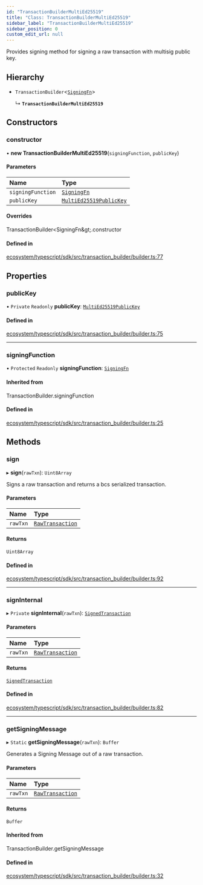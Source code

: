 ```yaml
---
id: "TransactionBuilderMultiEd25519"
title: "Class: TransactionBuilderMultiEd25519"
sidebar_label: "TransactionBuilderMultiEd25519"
sidebar_position: 0
custom_edit_url: null
---
```


Provides signing method for signing a raw transaction with multisig public key.

## Hierarchy

- `TransactionBuilder`<[`SigningFn`](../modules.md#signingfn)\>

  ↳ **`TransactionBuilderMultiEd25519`**

## Constructors

### constructor

• **new TransactionBuilderMultiEd25519**(`signingFunction`, `publicKey`)

#### Parameters

| Name | Type |
| :------ | :------ |
| `signingFunction` | [`SigningFn`](../modules.md#signingfn) |
| `publicKey` | [`MultiEd25519PublicKey`](TxnBuilderTypes.MultiEd25519PublicKey.md) |

#### Overrides

TransactionBuilder&lt;SigningFn\&gt;.constructor

#### Defined in

[ecosystem/typescript/sdk/src/transaction_builder/builder.ts:77](https://github.com/aptos-labs/aptos-core/blob/fb73eb358/ecosystem/typescript/sdk/src/transaction_builder/builder.ts#L77)

## Properties

### publicKey

• `Private` `Readonly` **publicKey**: [`MultiEd25519PublicKey`](TxnBuilderTypes.MultiEd25519PublicKey.md)

#### Defined in

[ecosystem/typescript/sdk/src/transaction_builder/builder.ts:75](https://github.com/aptos-labs/aptos-core/blob/fb73eb358/ecosystem/typescript/sdk/src/transaction_builder/builder.ts#L75)

___

### signingFunction

• `Protected` `Readonly` **signingFunction**: [`SigningFn`](../modules.md#signingfn)

#### Inherited from

TransactionBuilder.signingFunction

#### Defined in

[ecosystem/typescript/sdk/src/transaction_builder/builder.ts:25](https://github.com/aptos-labs/aptos-core/blob/fb73eb358/ecosystem/typescript/sdk/src/transaction_builder/builder.ts#L25)

## Methods

### sign

▸ **sign**(`rawTxn`): `Uint8Array`

Signs a raw transaction and returns a bcs serialized transaction.

#### Parameters

| Name | Type |
| :------ | :------ |
| `rawTxn` | [`RawTransaction`](TxnBuilderTypes.RawTransaction.md) |

#### Returns

`Uint8Array`

#### Defined in

[ecosystem/typescript/sdk/src/transaction_builder/builder.ts:92](https://github.com/aptos-labs/aptos-core/blob/fb73eb358/ecosystem/typescript/sdk/src/transaction_builder/builder.ts#L92)

___

### signInternal

▸ `Private` **signInternal**(`rawTxn`): [`SignedTransaction`](TxnBuilderTypes.SignedTransaction.md)

#### Parameters

| Name | Type |
| :------ | :------ |
| `rawTxn` | [`RawTransaction`](TxnBuilderTypes.RawTransaction.md) |

#### Returns

[`SignedTransaction`](TxnBuilderTypes.SignedTransaction.md)

#### Defined in

[ecosystem/typescript/sdk/src/transaction_builder/builder.ts:82](https://github.com/aptos-labs/aptos-core/blob/fb73eb358/ecosystem/typescript/sdk/src/transaction_builder/builder.ts#L82)

___

### getSigningMessage

▸ `Static` **getSigningMessage**(`rawTxn`): `Buffer`

Generates a Signing Message out of a raw transaction.

#### Parameters

| Name | Type |
| :------ | :------ |
| `rawTxn` | [`RawTransaction`](TxnBuilderTypes.RawTransaction.md) |

#### Returns

`Buffer`

#### Inherited from

TransactionBuilder.getSigningMessage

#### Defined in

[ecosystem/typescript/sdk/src/transaction_builder/builder.ts:32](https://github.com/aptos-labs/aptos-core/blob/fb73eb358/ecosystem/typescript/sdk/src/transaction_builder/builder.ts#L32)
